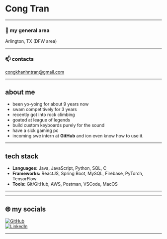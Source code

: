# Cong Tran  

---

### 📍 my general area  
Arlington, TX  (DFW area)

---

### 📫 contacts  
[congkhanhntran@gmail.com](mailto:congkhanhntran@gmail.com)  

---

## about me 
- been yo-yoing for about 9 years now
- swam competitively for 3 years
- recently got into rock climbing
- goated at league of legends
- build custom keyboards purely for the sound
- have a sick gaming pc 
- incoming swe intern at **GitHub** and ion even know how to use it. 

---

## tech stack 
- **Languages:** Java, JavaScript, Python, SQL, C 
- **Frameworks:**  ReactJS, Spring Boot, MySQL, Firebase, PyTorch, TensorFlow  
- **Tools:** Git/GitHub, AWS, Postman, VSCode, MacOS

---


---

## 🌐 my socials  
[![GitHub](https://raw.githubusercontent.com/danielcranney/readme-generator/main/public/icons/socials/github.svg)](https://github.com/cong-n-tran)  
[![LinkedIn](https://raw.githubusercontent.com/danielcranney/readme-generator/main/public/icons/socials/linkedin.svg)](https://www.linkedin.com/in/cong-n-tran/)  

---
